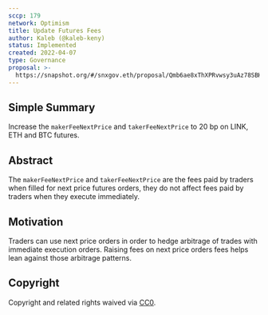 ```yaml
---
sccp: 179
network: Optimism
title: Update Futures Fees
author: Kaleb (@kaleb-keny)
status: Implemented
created: 2022-04-07
type: Governance
proposal: >-
  https://snapshot.org/#/snxgov.eth/proposal/Qmb6ae8xThXPRvwsy3uAz78SBHAtZRkQV8iodZF6CrrNwP
---
```


## Simple Summary

<!--"If you can't explain it simply, you don't understand it well enough." Provide a simplified and layman-accessible explanation of the SCCP.-->

Increase the `makerFeeNextPrice` and `takerFeeNextPrice` to 20 bp on LINK, ETH and BTC futures. 

## Abstract

<!--A short (~200 word) description of the variable change proposed.-->

The `makerFeeNextPrice` and `takerFeeNextPrice` are the fees paid by traders when filled for next price futures orders, they do not affect fees paid by traders when they execute immediately.

## Motivation

<!--The motivation is critical for SCCPs that want to update variables within Synthetix. It should clearly explain why the existing variable is not incentive aligned. SCCP submissions without sufficient motivation may be rejected outright.-->

Traders can use next price orders in order to hedge arbitrage of trades with  immediate execution orders. Raising fees on next price orders fees helps lean against those arbitrage patterns.

## Copyright

Copyright and related rights waived via [CC0](https://creativecommons.org/publicdomain/zero/1.0/).
